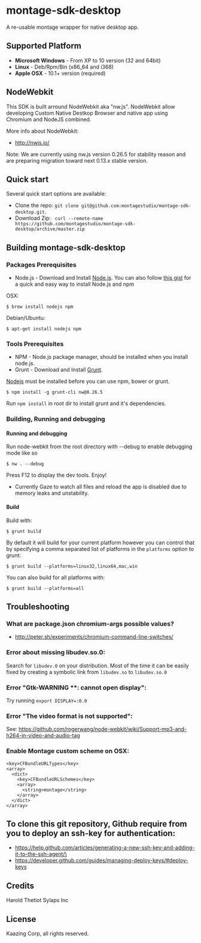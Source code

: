 # montage-sdk-desktop

A re-usable montage wrapper for native desktop app.

## Supported Platform
* **Microsoft Windows** - From XP to 10 version (32 and 64bit)
* **Linux** - Deb/Rpm/Bin (x86_64 and i368)
* **Apple OSX** - 10.1+ version (required)

## NodeWebkit

This SDK is built arround NodeWebkit aka "nw.js". NodeWebkit allow developing Custom Native Destkop Browser and native app using Chromium and NodeJS combined.

More info about NodeWebkit:
- http://nwjs.io/

Note: We are currently using nw.js version 0.26.5 for stability reason and are preparing migration toward next 0.13.x stable version.  

## Quick start

Several quick start options are available:

- Clone the repo: `git clone git@github.com:montagestudio/montage-sdk-desktop.git`.
- Download Zip: ` curl --remote-name https://github.com/montagestudio/montage-sdk-desktop/archive/master.zip`

## Building montage-sdk-desktop

### Packages Prerequisites
* Node.js - Download and Install [Node.js](http://www.nodejs.org/download/). You can also follow [this gist](https://gist.github.com/isaacs/579814) for a quick and easy way to install Node.js and npm

OSX:

```
$ brew install nodejs npm
```

Debian/Ubuntu:

```
$ apt-get install nodejs npm
```

### Tools Prerequisites
* NPM - Node.js package manager, should be installed when you install node.js.
* Grunt - Download and Install [Grunt](http://gruntjs.com).

[Nodejs](http://nodejs.org/) must be installed before you can use npm, bower or grunt.

```
$ npm install -g grunt-cli nw@0.26.5
```

Run `npm install` in root dir to install grunt and it's dependencies.

### Building, Running and debugging

#### Running and debugging 

Run node-webkit from the root directory with --debug to enable debugging mode like so

    $ nw . --debug

Press F12 to display the dev tools. Enjoy!

- Currently Gaze to watch all files and reload the app is disabled due to memory leaks and unstability.

#### Build

Build with:

    $ grunt build

By default it will build for your current platform however you can control that
by specifying a comma separated list of platforms in the `platforms` option to
grunt:

    $ grunt build --platforms=linux32,linux64,mac,win

You can also build for all platforms with:

    $ grunt build --platforms=all

## Troubleshooting

### What are package.json chromium-args possible values?
- http://peter.sh/experiments/chromium-command-line-switches/

### Error about missing libudev.so.0:
Search for `libudev.0` on your distribution. Most of the time it can be easily fixed by creating a symbolic link from `libudev.so` to `libudev.so.0`

### Error "Gtk-WARNING **: cannot open display":
Try running `export DISPLAY=:0.0`

### Error "The video format is not supported":
See: https://github.com/rogerwang/node-webkit/wiki/Support-mp3-and-h264-in-video-and-audio-tag

### Enable Montage custom scheme on OSX:
```
<key>CFBundleURLTypes</key>
<array>
  <dict>
    <key>CFBundleURLSchemes</key>
    <array>
      <string>montage</string>
    </array>
  </dict>
</array>
```

## To clone this git repository, Github require from you to deploy an ssh-key for authentication:
- https://help.github.com/articles/generating-a-new-ssh-key-and-adding-it-to-the-ssh-agent/\
- https://developer.github.com/guides/managing-deploy-keys/#deploy-keys

## Credits

Harold Thetiot
Sylaps Inc

## License

Kaazing Corp, all rights reserved.
